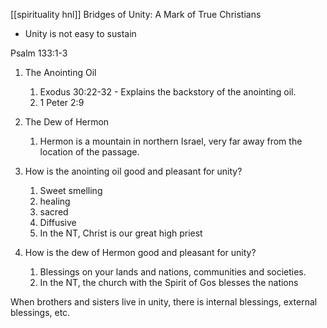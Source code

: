 [[spirituality hnl]]
Bridges of Unity: A Mark of True Christians

- Unity is not easy to sustain

Psalm 133:1-3

1. The Anointing Oil
    
    1. Exodus 30:22-32 - Explains the backstory of the anointing oil.
    2. 1 Peter 2:9
2. The Dew of Hermon
    
    1. Hermon is a mountain in northern Israel, very far away from the location of the passage.
3. How is the anointing oil good and pleasant for unity?
    
    1. Sweet smelling
    2. healing
    3. sacred
    4. Diffusive
    5. In the NT, Christ is our great high priest
4. How is the dew of Hermon good and pleasant for unity?
    
    1. Blessings on your lands and nations, communities and societies.
    2. In the NT, the church with the Spirit of Gos blesses the nations

When brothers and sisters live in unity, there is internal blessings, external blessings, etc.